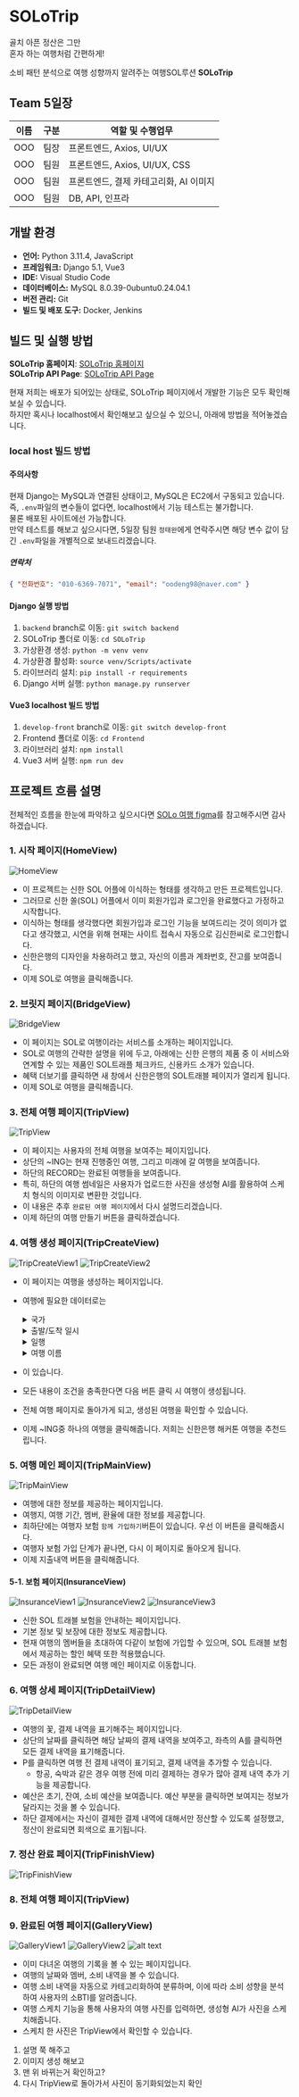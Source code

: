 <!-- 개발환경, 빌드 및 실행방법 작성 -->
<!-- 이거만 봐도 프로젝트를 이해할 수 있도록 -->

# SOLoTrip

골치 아픈 정산은 그만  
혼자 하는 여행처럼 간편하게!

소비 패턴 분석으로 여행 성향까지 알려주는 여행SOL루션 **SOLoTrip**

## Team 5일장

| 이름   | 구분 | 역할 및 수행업무                       |
| ------ | ---- | -------------------------------------- |
| OOO | 팀장 | 프론트엔드, Axios, UI/UX               |
| OOO | 팀원 | 프론트엔드, Axios, UI/UX, CSS          |
| OOO | 팀원 | 프론트엔드, 결제 카테고리화, AI 이미지 |
| OOO | 팀원 | DB, API, 인프라                        |

## 개발 환경

- **언어:** Python 3.11.4, JavaScript
- **프레임워크:** Django 5.1, Vue3
- **IDE:** Visual Studio Code
- **데이터베이스:** MySQL 8.0.39-0ubuntu0.24.04.1
- **버전 관리:** Git
- **빌드 및 배포 도구:** Docker, Jenkins

## 빌드 및 실행 방법

**SOLoTrip 홈페이지**: [SOLoTrip 홈페이지](https://5illjjang.click/)  
**SOLoTrip API Page**: [SOLoTrip API Page](https://5illjjang.click/api/)

현재 저희는 배포가 되어있는 상태로, SOLoTrip 페이지에서 개발한 기능은 모두 확인해보실 수 있습니다.  
하지만 혹시나 localhost에서 확인해보고 싶으실 수 있으니, 아래에 방법을 적어놓겠습니다.

### local host 빌드 방법

#### 주의사항

현재 Django는 MySQL과 연결된 상태이고, MySQL은 EC2에서 구동되고 있습니다.  
즉, `.env`파일의 변수들이 없다면, localhost에서 기능 테스트는 불가합니다.  
물론 배포된 사이트에선 가능합니다.  
만약 테스트를 해보고 싶으시다면, 5일장 팀원 `정태완`에게 연락주시면 해당 변수 값이 담긴 `.env`파일을 개별적으로 보내드리겠습니다.

##### 연락처

```json
{ "전화번호": "010-6369-7071", "email": "oodeng98@naver.com" }
```

#### Django 실행 방법

1. `backend` branch로 이동: `git switch backend`
2. SOLoTrip 폴더로 이동: `cd SOLoTrip`
3. 가상환경 생성: `python -m venv venv`
4. 가상환경 활성화: `source venv/Scripts/activate`
5. 라이브러리 설치: `pip install -r requirements`
6. Django 서버 실행: `python manage.py runserver`

#### Vue3 localhost 빌드 방법

1. `develop-front` branch로 이동: `git switch develop-front`
2. Frontend 폴더로 이동: `cd Frontend`
3. 라이브러리 설치: `npm install`
4. Vue3 서버 실행: `npm run dev`

## 프로젝트 흐름 설명

전체적인 흐름을 한눈에 파악하고 싶으시다면 [SOLo 여행 figma](https://www.figma.com/design/KVhQnVpmke2D3pq7rM53yH/%EC%8B%A0%ED%95%9C%EC%9D%80%ED%96%89-%ED%95%B4%EC%BB%A4%ED%86%A4?t=thyBP42gwwVKKNlB-0)를 참고해주시면 감사하겠습니다.

### 1. 시작 페이지(HomeView)

![HomeView](./img/HomeView.png)

- 이 프로젝트는 신한 SOL 어플에 이식하는 형태를 생각하고 만든 프로젝트입니다.
- 그러므로 신한 쏠(SOL) 어플에서 이미 회원가입과 로그인을 완료했다고 가정하고 시작합니다.
- 이식하는 형태를 생각했다면 회원가입과 로그인 기능을 보여드리는 것이 의미가 없다고 생각했고, 시연을 위해 현재는 사이트 접속시 자동으로 김신한씨로 로그인합니다.
- 신한은행의 디자인을 차용하려고 했고, 자신의 이름과 계좌번호, 잔고를 보여줍니다.
- 이제 SOL로 여행을 클릭해줍니다.

### 2. 브릿지 페이지(BridgeView)

![BridgeView](./img/BridgeView.png)

- 이 페이지는 SOL로 여행이라는 서비스를 소개하는 페이지입니다.
- SOL로 여행의 간략한 설명을 위에 두고, 아래에는 신한 은행의 제품 중 이 서비스와 연계할 수 있는 제품인 SOL트래플 체크카드, 신용카드 소개가 있습니다.
- 혜택 더보기를 클릭하면 새 창에서 신한은행의 SOL트래블 페이지가 열리게 됩니다.
- 이제 SOL로 여행을 클릭해줍니다.

### 3. 전체 여행 페이지(TripView)

![TripView](./img/TripView.png)

- 이 페이지는 사용자의 전체 여행을 보여주는 페이지입니다.
- 상단의 ~ING는 현재 진행중인 여행, 그리고 미래에 갈 여행을 보여줍니다.
- 하단의 RECORD는 완료된 여행들을 보여줍니다.
- 특히, 하단의 여행 썸네일은 사용자가 업로드한 사진을 생성형 AI를 활용하여 스케치 형식의 이미지로 변환한 것입니다.
- 이 내용은 추후 `완료된 여행 페이지`에서 다시 설명드리겠습니다.
- 이제 하단의 여행 만들기 버튼을 클릭하겠습니다.

### 4. 여행 생성 페이지(TripCreateView)

![TripCreateView1](./img/TripCreateView1.png)
![TripCreateView2](./img/TripCreateView2.png)

- 이 페이지는 여행을 생성하는 페이지입니다.
- 여행에 필요한 데이터로는
  <details>
    <summary>국가</summary>

  - 여러개의 국가를 추가할 수 있도록 설정
  - 생성된 국가 칩 클릭시 삭제
  </details>
  <details>
    <summary>출발/도착 일시</summary>

  - 출발 일시보다 도착 일시가 앞서면 경고 메시지 표기
  - 출발 일시보다 도착 일시가 앞서면 생성 불가 알람
  </details>
  <details>
    <summary>일행</summary>

  - 이메일 입력 시 일행 이름으로 된 칩 생성
  - 생성된 일행 칩 클릭시 삭제
  - 여러명의 일행을 추가할 수 있도록 설정
  - 자신을 일행으로 추가하려고 하면 에러 알람
  </details>
  <details>
    <summary>여행 이름</summary>
  </details>

- 이 있습니다.
- 모든 내용이 조건을 충족한다면 다음 버튼 클릭 시 여행이 생성됩니다.
- 전체 여행 페이지로 돌아가게 되고, 생성된 여행을 확인할 수 있습니다.
- 이제 ~ING중 하나의 여행을 클릭해줍니다. 저희는 신한은행 해커톤 여행을 추천드립니다.

### 5. 여행 메인 페이지(TripMainView)

![TripMainView](./img/TripMainView.png)

- 여행에 대한 정보를 제공하는 페이지입니다.
- 여행지, 여행 기간, 멤버, 환율에 대한 정보를 제공합니다.
- 최하단에는 여행자 보험 `함께 가입하기`버튼이 있습니다. 우선 이 버튼을 클릭해줍시다.
- 여행자 보험 가입 단계가 끝나면, 다시 이 페이지로 돌아오게 됩니다.
- 이제 지출내역 버튼을 클릭해줍니다.

#### 5-1. 보험 페이지(InsuranceView)

![InsuranceView1](./img/InsuranceView1.png)
![InsuranceView2](./img/InsuranceView2.png)
![InsuranceView3](./img/InsuranceView3.png)

- 신한 SOL 트래블 보험을 안내하는 페이지입니다.
- 기본 정보 및 보장에 대한 정보도 제공합니다.
- 현재 여행의 멤버들을 초대하여 다같이 보험에 가입할 수 있으며, SOL 트래블 보험에서 제공하는 할인 혜택 또한 적용했습니다.
- 모든 과정이 완료되면 여행 메인 페이지로 이동합니다.

### 6. 여행 상세 페이지(TripDetailView)

![TripDetailView](./img/TripDetailView.png)

- 여행의 꽃, 결제 내역을 표기해주는 페이지입니다.
- 상단의 날짜를 클릭하면 해당 날짜의 결제 내역을 보여주고, 좌측의 A를 클릭하면 모든 결제 내역을 표기해줍니다.
- P를 클릭하면 여행 전 결제 내역이 표기되고, 결제 내역을 추가할 수 있습니다.
  - 항공, 숙박과 같은 경우 여행 전에 미리 결제하는 경우가 많아 결제 내역 추가 기능을 제공합니다.
- 예산은 초기, 잔여, 소비 예산을 보여줍니다. 예산 부분을 클릭하면 보여지는 정보가 달라지는 것을 볼 수 있습니다.
- 하단 결제에서는 자신이 결제한 결제 내역에 대해서만 정산할 수 있도록 설정했고, 정산이 완료되면 회색으로 표기됩니다.

### 7. 정산 완료 페이지(TripFinishView)

![TripFinishView](./img/TripFinishView.png)

### 8. 전체 여행 페이지(TripView)

### 9. 완료된 여행 페이지(GalleryView)
![GalleryView1](img/GalleryView1.png)
![GalleryView2](img/GalleryView2.png)
![alt text](img/GalleryView3.png)
- 이미 다녀온 여행의 기록을 볼 수 있는 페이지입니다.
- 여행의 날짜와 멤버, 소비 내역을 볼 수 있습니다.
- 여행 소비 내역을 자동으로 카테고리화하여 분류하며, 이에 따라 소비 성향을 분석하여 사용자의 소BTI를 알려줍니다.
- 여행 스케치 기능을 통해 사용자의 여행 사진를 입력하면, 생성형 AI가 사진을 스케치해줍니다.
- 스케치 한 사진은 TripView에서 확인할 수 있습니다.


1. 설명 쭉 해주고
2. 이미지 생성 해보고
3. 맨 위 바뀌는거 확인하고?
4. 다시 TripView로 돌아가서 사진이 동기화되었는지 확인
